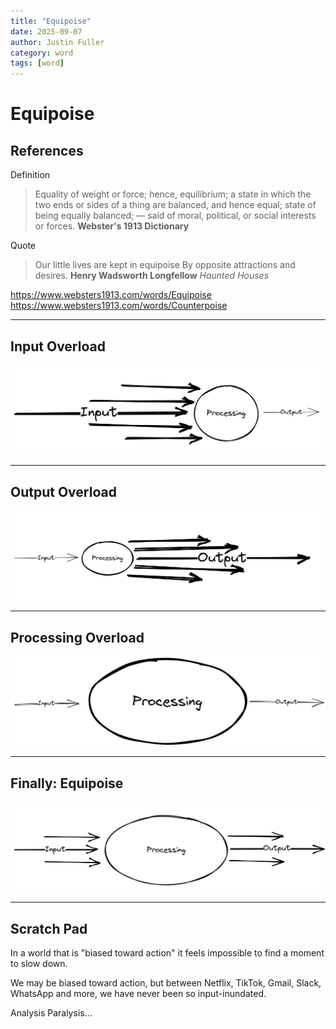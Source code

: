 ```yaml
---
title: "Equipoise"
date: 2025-09-07
author: Justin Fuller
category: word
tags: [word]
---
```


# Equipoise

## References

Definition

> Equality of weight or force; hence, equilibrium; a state in which the two ends or sides of a thing are balanced, and hence equal; state of being equally balanced; — said of moral, political, or social interests or forces.
> **Webster's 1913 Dictionary**

Quote

> Our little lives are kept in equipoise
> By opposite attractions and desires.
> **Henry Wadsworth Longfellow**
> *Haunted Houses*

<https://www.websters1913.com/words/Equipoise>
<https://www.websters1913.com/words/Counterpoise>

<hr />

## Input Overload

![Input Overload](/image/equipoise_input_overload.png)

<hr />

## Output Overload

![Output Overload](/image/equipoise_output_overload.png)

<hr />

## Processing Overload

![Processing Overload](/image/equipoise_processing_overload.png)

<hr />

## Finally: Equipoise

![Equipoise](/image/equipoise.png)

<hr />

## Scratch Pad

In a world that is "biased toward action" it feels impossible to find a moment to slow down.

We may be biased toward action, but between Netflix, TikTok, Gmail, Slack, WhatsApp and more, we have never been so input-inundated.

Analysis Paralysis...

